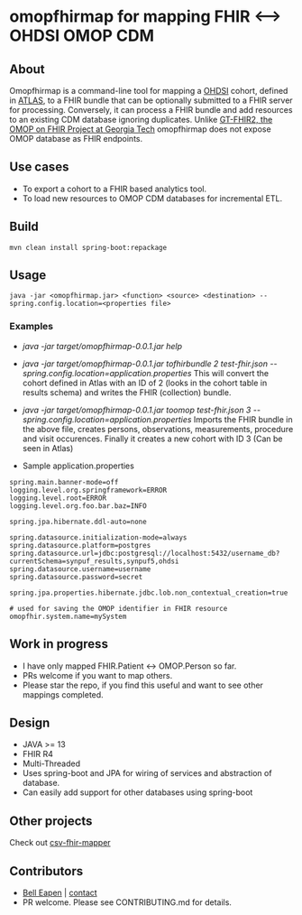 # omopfhirmap for mapping FHIR <--> OHDSI OMOP CDM

## About

Omopfhirmap is a command-line tool for mapping a [OHDSI](https://www.ohdsi.org/) cohort, defined in [ATLAS](http://www.ohdsi.org/web/atlas/), to a FHIR bundle that can be optionally submitted to a FHIR server for processing. Conversely, it can process a FHIR bundle and add resources to an existing CDM database ignoring duplicates. Unlike [GT-FHIR2, the OMOP on FHIR Project at Georgia Tech](http://omoponfhir.org/) omopfhirmap does not expose OMOP database as FHIR endpoints. 

## Use cases

* To export a cohort to a FHIR based analytics tool.
* To load new resources to OMOP CDM databases for incremental ETL.

## Build

```
mvn clean install spring-boot:repackage

```

## Usage


```shell script
java -jar <omopfhirmap.jar> <function> <source> <destination> --spring.config.location=<properties file>
```
### Examples
* *java -jar target/omopfhirmap-0.0.1.jar help*

* *java -jar target/omopfhirmap-0.0.1.jar tofhirbundle 2 test-fhir.json --spring.config.location=application.properties*
This will convert the cohort defined in Atlas with an ID of 2 
(looks in the cohort table in results schema) and writes the FHIR (collection) bundle.

* *java -jar target/omopfhirmap-0.0.1.jar toomop test-fhir.json 3 --spring.config.location=application.properties*
Imports the FHIR bundle in the above file, creates persons, 
observations, measurements, procedure and visit occurences. 
Finally it creates a new cohort with ID 3 (Can be seen in Atlas)

* Sample application.properties

```
spring.main.banner-mode=off
logging.level.org.springframework=ERROR
logging.level.root=ERROR
logging.level.org.foo.bar.baz=INFO

spring.jpa.hibernate.ddl-auto=none

spring.datasource.initialization-mode=always
spring.datasource.platform=postgres
spring.datasource.url=jdbc:postgresql://localhost:5432/username_db?currentSchema=synpuf_results,synpuf5,ohdsi
spring.datasource.username=username
spring.datasource.password=secret

spring.jpa.properties.hibernate.jdbc.lob.non_contextual_creation=true

# used for saving the OMOP identifier in FHIR resource
omopfhir.system.name=mySystem
```
## Work in progress

* I have only mapped FHIR.Patient <-> OMOP.Person so far.
* PRs welcome if you want to map others.
* Please star the repo, if you find this useful and want to see other mappings completed.

## Design

* JAVA >= 13
* FHIR R4
* Multi-Threaded
* Uses spring-boot and JPA for wiring of services and abstraction of database.
* Can easily add support for other databases using spring-boot

## Other projects

Check out [csv-fhir-mapper](https://github.com/E-Health/goscar-export)

## Contributors

* [Bell Eapen](https://nuchange.ca) | [contact](https://nuchange.ca/contact) 
* PR welcome. Please see CONTRIBUTING.md for details.

